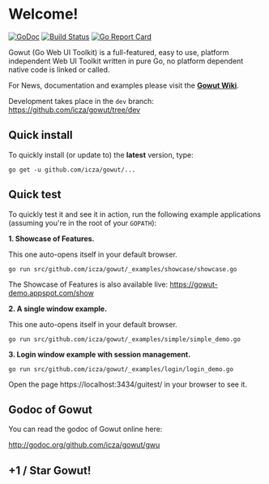 # Welcome! #

[![GoDoc](https://godoc.org/github.com/icza/gowut/gwu?status.svg)](https://godoc.org/github.com/icza/gowut/gwu) [![Build Status](https://travis-ci.org/icza/gowut.svg?branch=master)](https://travis-ci.org/icza/gowut) [![Go Report Card](https://goreportcard.com/badge/github.com/icza/gowut)](https://goreportcard.com/report/github.com/icza/gowut)

Gowut (Go Web UI Toolkit) is a full-featured, easy to use, platform independent Web UI Toolkit written in pure Go, no platform dependent native code is linked or called.

For News, documentation and examples please visit the [**Gowut Wiki**](https://github.com/icza/gowut/wiki).

Development takes place in the `dev` branch: https://github.com/icza/gowut/tree/dev

## Quick install ##

To quickly install (or update to) the **latest** version, type:

    go get -u github.com/icza/gowut/...

## Quick test ##

To quickly test it and see it in action, run the following example applications (assuming you're in the root of your `GOPATH`):

**1. Showcase of Features.**

This one auto-opens itself in your default browser.

    go run src/github.com/icza/gowut/_examples/showcase/showcase.go

The Showcase of Features is also available live: https://gowut-demo.appspot.com/show

**2. A single window example.**

This one auto-opens itself in your default browser.

    go run src/github.com/icza/gowut/_examples/simple/simple_demo.go

**3. Login window example with session management.**

    go run src/github.com/icza/gowut/_examples/login/login_demo.go

Open the page https://localhost:3434/guitest/ in your browser to see it.

## Godoc of Gowut ##

You can read the godoc of Gowut online here:

http://godoc.org/github.com/icza/gowut/gwu

## +1 / Star Gowut! ##
